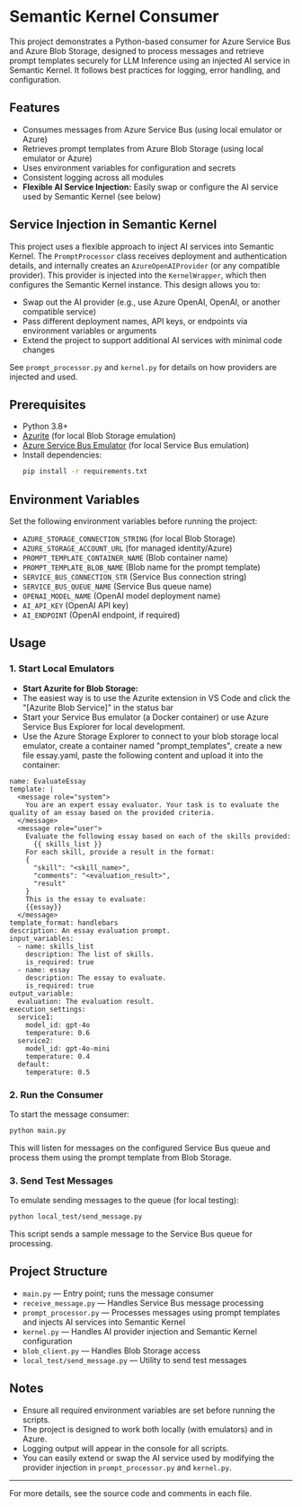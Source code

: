 # Semantic Kernel Consumer

This project demonstrates a Python-based consumer for Azure Service Bus and Azure Blob Storage, designed to process messages and retrieve prompt templates securely for LLM Inference using an injected AI service in Semantic Kernel. It follows best practices for logging, error handling, and configuration.

## Features
- Consumes messages from Azure Service Bus (using local emulator or Azure)
- Retrieves prompt templates from Azure Blob Storage (using local emulator or Azure)
- Uses environment variables for configuration and secrets
- Consistent logging across all modules
- **Flexible AI Service Injection:** Easily swap or configure the AI service used by Semantic Kernel (see below)

## Service Injection in Semantic Kernel
This project uses a flexible approach to inject AI services into Semantic Kernel. The `PromptProcessor` class receives deployment and authentication details, and internally creates an `AzureOpenAIProvider` (or any compatible provider). This provider is injected into the `KernelWrapper`, which then configures the Semantic Kernel instance. This design allows you to:
- Swap out the AI provider (e.g., use Azure OpenAI, OpenAI, or another compatible service)
- Pass different deployment names, API keys, or endpoints via environment variables or arguments
- Extend the project to support additional AI services with minimal code changes

See `prompt_processor.py` and `kernel.py` for details on how providers are injected and used.

## Prerequisites
- Python 3.8+
- [Azurite](https://github.com/Azure/Azurite) (for local Blob Storage emulation)
- [Azure Service Bus Emulator](https://github.com/Azure/azure-service-bus) (for local Service Bus emulation)
- Install dependencies:
  ```sh
  pip install -r requirements.txt
  ```

## Environment Variables
Set the following environment variables before running the project:

- `AZURE_STORAGE_CONNECTION_STRING` (for local Blob Storage)
- `AZURE_STORAGE_ACCOUNT_URL` (for managed identity/Azure)
- `PROMPT_TEMPLATE_CONTAINER_NAME` (Blob container name)
- `PROMPT_TEMPLATE_BLOB_NAME` (Blob name for the prompt template)
- `SERVICE_BUS_CONNECTION_STR` (Service Bus connection string)
- `SERVICE_BUS_QUEUE_NAME` (Service Bus queue name)
- `OPENAI_MODEL_NAME` (OpenAI model deployment name)
- `AI_API_KEY` (OpenAI API key)
- `AI_ENDPOINT` (OpenAI endpoint, if required)

## Usage

### 1. Start Local Emulators
- **Start Azurite for Blob Storage:**
 - The easiest way is to use the Azurite extension in VS Code and click the "[Azurite Blob Service]" in the status bar
 - Start your Service Bus emulator (a Docker container) or use Azure Service Bus Explorer for local development.
 - Use the Azure Storage Explorer to connect to your blob storage local emulator, create a container named "prompt_templates", create a new file essay.yaml, paste the following content and upload it into the container:

```
name: EvaluateEssay
template: |
  <message role="system">
    You are an expert essay evaluator. Your task is to evaluate the quality of an essay based on the provided criteria.
  </message>
  <message role="user">
    Evaluate the following essay based on each of the skills provided:
      {{ skills_list }}
    For each skill, provide a result in the format:
    {
      "skill": "<skill_name>",
      "comments": "<evaluation_result>",
      "result"
    }
    This is the essay to evaluate:
    {{essay}}
  </message>
template_format: handlebars
description: An essay evaluation prompt.
input_variables:
  - name: skills_list
    description: The list of skills.
    is_required: true
  - name: essay
    description: The essay to evaluate.
    is_required: true
output_variable:
  evaluation: The evaluation result.
execution_settings:
  service1:  
    model_id: gpt-4o
    temperature: 0.6
  service2:
    model_id: gpt-4o-mini
    temperature: 0.4
  default:
    temperature: 0.5
```


### 2. Run the Consumer
To start the message consumer:
```sh
python main.py
```
This will listen for messages on the configured Service Bus queue and process them using the prompt template from Blob Storage.

### 3. Send Test Messages
To emulate sending messages to the queue (for local testing):
```sh
python local_test/send_message.py
```
This script sends a sample message to the Service Bus queue for processing.

## Project Structure
- `main.py` — Entry point; runs the message consumer
- `receive_message.py` — Handles Service Bus message processing
- `prompt_processor.py` — Processes messages using prompt templates and injects AI services into Semantic Kernel
- `kernel.py` — Handles AI provider injection and Semantic Kernel configuration
- `blob_client.py` — Handles Blob Storage access
- `local_test/send_message.py` — Utility to send test messages

## Notes
- Ensure all required environment variables are set before running the scripts.
- The project is designed to work both locally (with emulators) and in Azure.
- Logging output will appear in the console for all scripts.
- You can easily extend or swap the AI service used by modifying the provider injection in `prompt_processor.py` and `kernel.py`.

---

For more details, see the source code and comments in each file.
